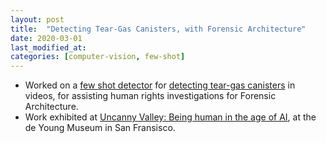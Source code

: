 ```yaml
---
layout: post
title:  "Detecting Tear-Gas Canisters, with Forensic Architecture"
date: 2020-03-01
last_modified_at:
categories: [computer-vision, few-shot]
---
```


* Worked on a [few shot detector](https://forensic-architecture.org/investigation/model-zoo) for [detecting tear-gas canisters](https://forensic-architecture.org/investigation/detecting-tear-gas) in videos, for assisting human rights investigations for Forensic Architecture.
* Work exhibited at [Uncanny Valley: Being human in the age of AI](https://deyoung.famsf.org/exhibitions/uncanny-valley), at the de Young Museum in San Fransisco.



